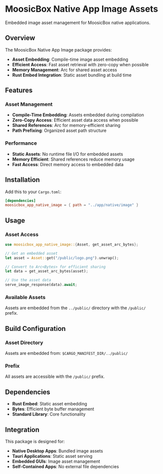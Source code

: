# MoosicBox Native App Image Assets

Embedded image asset management for MoosicBox native applications.

## Overview

The MoosicBox Native App Image package provides:

- **Asset Embedding**: Compile-time image asset embedding
- **Efficient Access**: Fast asset retrieval with zero-copy when possible
- **Memory Management**: Arc<Bytes> for shared asset access
- **Rust Embed Integration**: Static asset bundling at build time

## Features

### Asset Management
- **Compile-Time Embedding**: Assets embedded during compilation
- **Zero-Copy Access**: Efficient asset data access when possible
- **Shared References**: Arc<Bytes> for memory-efficient sharing
- **Path Prefixing**: Organized asset path structure

### Performance
- **Static Assets**: No runtime file I/O for embedded assets
- **Memory Efficient**: Shared references reduce memory usage
- **Fast Access**: Direct memory access to embedded data

## Installation

Add this to your `Cargo.toml`:

```toml
[dependencies]
moosicbox_app_native_image = { path = "../app/native/image" }
```

## Usage

### Asset Access

```rust
use moosicbox_app_native_image::{Asset, get_asset_arc_bytes};

// Get an embedded asset
let asset = Asset::get("/public/logo.png").unwrap();

// Convert to Arc<Bytes> for efficient sharing
let data = get_asset_arc_bytes(asset);

// Use the asset data
serve_image_response(data).await;
```

### Available Assets

Assets are embedded from the `../public/` directory with the `/public/` prefix.

## Build Configuration

### Asset Directory
Assets are embedded from: `$CARGO_MANIFEST_DIR/../public/`

### Prefix
All assets are accessible with the `/public/` prefix.

## Dependencies

- **Rust Embed**: Static asset embedding
- **Bytes**: Efficient byte buffer management
- **Standard Library**: Core functionality

## Integration

This package is designed for:
- **Native Desktop Apps**: Bundled image assets
- **Tauri Applications**: Static asset serving
- **Embedded GUIs**: Image asset management
- **Self-Contained Apps**: No external file dependencies
